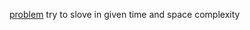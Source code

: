 <a href = "https://practice.geeksforgeeks.org/problems/count-pairs-whose-sum-is-equal-to-x/1/?category[]=Linked%20List&category[]=Linked%20List&difficulty[]=-1&difficulty[]=0&page=1&query=category[]Linked%20Listdifficulty[]-1difficulty[]0page1category[]Linked%20List"> problem</a>
 try to slove in given time and space complexity
